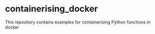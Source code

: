 # containerising_docker
This repository contains examples for containerising Python functions in docker
